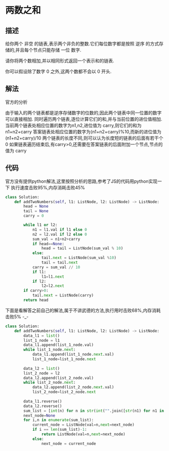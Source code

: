 # 两数之和
## 描述
给你两个 非空 的链表,表示两个非负的整数.它们每位数字都是按照 逆序 的方式存储的,并且每个节点只能存储 一位 数字.

请你将两个数相加,并以相同形式返回一个表示和的链表.

你可以假设除了数字 0 之外,这两个数都不会以 0 开头.

## 解法
官方的分析

由于输入的两个链表都是逆序存储数字的位数的,因此两个链表中同一位置的数字可以直接相加.
同时遍历两个链表,逐位计算它们的和,并与当前位置的进位值相加.
当前两个链表处相应位置的数字为n1,n2,进位值为 carry,则它们的和为 n1+n2+carry
答案链表处相应位置的数字为(n1+n2+carry)%10,而新的进位值为(n1+n2+carry)/10
两个链表的长度不同,则可以认为长度短的链表的后面有若干个 0
如果链表遍历结束后,有carry>0,还需要在答案链表的后面附加一个节点,节点的值为 carry


## 代码
官方没有提供python解法,这里按照分析的思路,参考了JS的代码用python实现一下
执行速度击败95%,内存消耗击败45%

```python
class Solution:
    def addTwoNumbers(self, l1: ListNode, l2: ListNode) -> ListNode:
        head = None
        tail = None
        carry = 0

        while l1 or l2:
            n1 = l1.val if l1 else 0
            n2 = l2.val if l2 else 0
            sum_val = n1+n2+carry
            if head==None:
                head = tail = ListNode(sum_val % 10)
            else:
                tail.next = ListNode(sum_val %10)
                tail = tail.next
            carry = sum_val // 10
            if l1:
                l1=l1.next
            if l2:
                l2=l2.next
        if carry>0:
            tail.next = ListNode(carry)
        return head
```


下面是看解答之前自己的解法,属于不讲武德的方法,执行用时击败68%,内存消耗击败5% -_-

```python
class Solution:
    def addTwoNumbers(self, l1: ListNode, l2: ListNode) -> ListNode:
        data_l1 = list()
        list_1_node = l1
        data_l1.append(list_1_node.val)
        while list_1_node.next:
            data_l1.append(list_1_node.next.val)
            list_1_node=list_1_node.next
        
        data_l2 = list()
        list_2_node = l2
        data_l2.append(list_2_node.val)
        while list_2_node.next:
            data_l2.append(list_2_node.next.val)
            list_2_node=list_2_node.next
    
        data_l1.reverse()
        data_l2.reverse()
        sum_list = [int(n) for n in str(int("".join([str(n1) for n1 in data_l1]))+int("".join([str(n2) for n2 in data_l2])))]
        next_node=None
        for i,n in enumerate(sum_list):
            current_node = ListNode(val=n,next=next_node)
            if i == len(sum_list)-1:
                return ListNode(val=n,next=next_node)
            else:
                next_node = current_node
```
